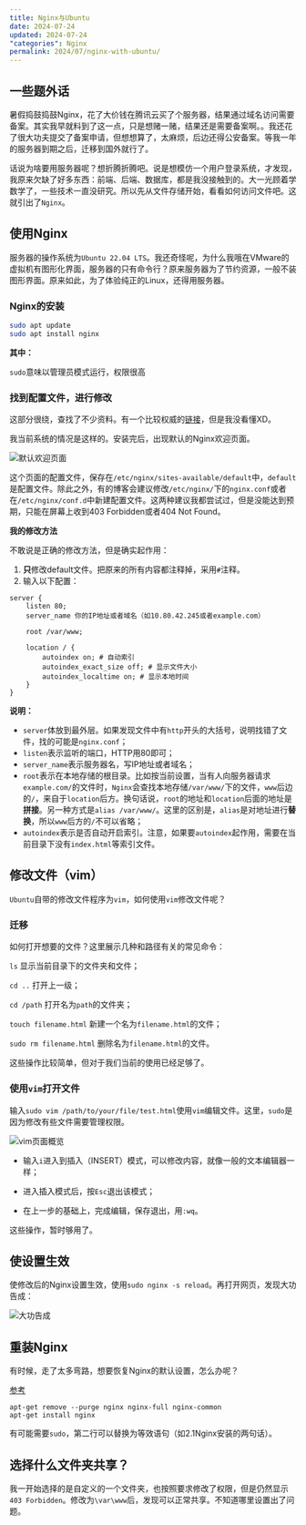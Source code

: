 ```yaml
---
title: Nginx与Ubuntu
date: 2024-07-24
updated: 2024-07-24
"categories": Nginx
permalink: 2024/07/nginx-with-ubuntu/
---
```



## 一些题外话

暑假捣鼓捣鼓Nginx，花了大价钱在腾讯云买了个服务器，结果通过域名访问需要备案。其实我早就料到了这一点，只是想赌一赌，结果还是需要备案啊。。我还花了很大功夫提交了备案申请，但想想算了，太麻烦，后边还得公安备案。等我一年的服务器到期之后，迁移到国外就行了。

话说为啥要用服务器呢？想折腾折腾吧。说是想模仿一个用户登录系统，才发现，我原来欠缺了好多东西：前端、后端、数据库，都是我没接触到的。大一光顾着学数学了，一些技术一直没研究。所以先从文件存储开始，看看如何访问文件吧。这就引出了`Nginx`。

## 使用Nginx

服务器的操作系统为`Ubuntu 22.04 LTS`。我还奇怪呢，为什么我哦在VMware的虚拟机有图形化界面，服务器的只有命令行？原来服务器为了节约资源，一般不装图形界面。原来如此，为了体验纯正的Linux，还得用服务器。

### Nginx的安装

``` bash
sudo apt update
sudo apt install nginx
```

**其中：**

`sudo`意味以管理员模式运行，权限很高

### 找到配置文件，进行修改

这部分很绕，查找了不少资料。有一个比较权威的[链接](https://serverfault.com/questions/527630/difference-in-sites-available-vs-sites-enabled-vs-conf-d-directories-nginx)，但是我没看懂XD。

我当前系统的情况是这样的。安装完后，出现默认的Nginx欢迎页面。

![默认欢迎页面](https://static.xialing.icu/img/202407240024807.webp)

这个页面的配置文件，保存在`/etc/nginx/sites-available/default`中，`default`是配置文件。除此之外，有的博客会建议修改`/etc/nginx/`下的`nginx.conf`或者在`/etc/nginx/conf.d`中新建配置文件。这两种建议我都尝试过，但是没能达到预期，只能在屏幕上收到403 Forbidden或者404 Not Found。

**我的修改方法**

不敢说是正确的修改方法，但是确实起作用：

1. **只**修改default文件。把原来的所有内容都注释掉，采用`#`注释。
2. 输入以下配置：

```nginx
server {
	listen 80;
	server_name 你的IP地址或者域名（如10.80.42.245或者example.com）
	
	root /var/www;
	
	location / {
		autoindex on; # 自动索引
        autoindex_exact_size off; # 显示文件大小
        autoindex_localtime on; # 显示本地时间
	}
}
```

**说明：**

* `server`体放到最外层。如果发现文件中有`http`开头的大括号，说明找错了文件，找的可能是`nginx.conf`；
* `listen`表示监听的端口，HTTP用80即可；
* `server_name`表示服务器名，写IP地址或者域名；
* `root`表示在本地存储的根目录。比如按当前设置，当有人向服务器请求`example.com/`的文件时，`Nginx`会查找本地存储`/var/www/`下的文件，`www`后边的`/`，来自于`location`后方。换句话说，`root`的地址和`location`后面的地址是**拼接**。另一种方式是`alias /var/www/`。这里的区别是，`alias`是对地址进行**替换**，所以`www`后方的`/`不可以省略；
* `autoindex`表示是否自动开启索引。注意，如果要`autoindex`起作用，需要在当前目录下没有`index.html`等索引文件。

## 修改文件（vim）

`Ubuntu`自带的修改文件程序为`vim`，如何使用`vim`修改文件呢？

### 迁移

如何打开想要的文件？这里展示几种和路径有关的常见命令：

`ls` 	显示当前目录下的文件夹和文件；

`cd ..`	打开上一级；

`cd /path`	打开名为`path`的文件夹；

`touch filename.html`	新建一个名为`filename.html`的文件；

`sudo rm filename.html`	删除名为`filename.html`的文件。

这些操作比较简单，但对于我们当前的使用已经足够了。

### 使用`vim`打开文件

输入`sudo vim /path/to/your/file/test.html`使用`vim`编辑文件。这里，`sudo`是因为修改有些文件需要管理权限。

![vim页面概览](https://static.xialing.icu/img/202407240048900.webp)

* 输入`i`进入到插入（INSERT）模式，可以修改内容，就像一般的文本编辑器一样；

* 进入插入模式后，按`Esc`退出该模式；
* 在上一步的基础上，完成编辑，保存退出，用`:wq`。

这些操作，暂时够用了。

## 使设置生效

使修改后的Nginx设置生效，使用`sudo nginx -s reload`。再打开网页，发现大功告成：

![大功告成](https://static.xialing.icu/img/202407240052676.webp)

## 重装Nginx

有时候，走了太多弯路，想要恢复Nginx的默认设置，怎么办呢？

[参考](https://henchat.net/%E5%AE%8C%E6%95%B4%E9%87%8D%E8%A3%85nginx/)

```
apt-get remove --purge nginx nginx-full nginx-common
apt-get install nginx
```

有可能需要`sudo`，第二行可以替换为等效语句（如2.1Nginx安装的两句话）。

## 选择什么文件夹共享？

我一开始选择的是自定义的一个文件夹，也按照要求修改了权限，但是仍然显示`403 Forbidden`。修改为`\var\www`后，发现可以正常共享。不知道哪里设置出了问题。